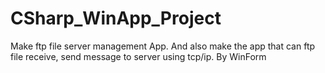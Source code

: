 # CSharp_WinApp_Project
Make ftp file server management App. And also make the app that can ftp file receive, send message to server using tcp/ip.
By WinForm
